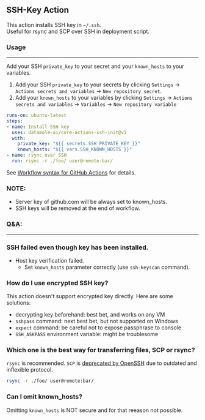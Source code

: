 ## **SSH-Key Action**

This action installs SSH key in `~/.ssh`.  
Useful for rsync and SCP over SSH in deployment script.

### **Usage**

---

Add your SSH `private_key` to your secret and your `known_hosts` to your variables.
1. Add your SSH `private_key` to your secrets by clicking `Settings` -> `Actions secrets and variables` -> `New repository secret`.
2. Add your `known_hosts` to your variables by clicking `Settings` -> `Actions secrets and variables` -> `Variables` -> `New repository variable`

```yml
runs-on: ubuntu-latest
steps:
- name: Install SSH key
  uses: datamole-ai/core-actions-ssh-init@v1
  with:
    private_key: "${{ secrets.SSH_PRIVATE_KEY }}"
    known_hosts: "${{ vars.SSH_KNOWN_HOSTS }}"
- name: rsync over SSH
  run: rsync -r ./foo/ user@remote:bar/
```
See [Workflow syntax for GitHub Actions](https://docs.github.com/en/actions/using-workflows/workflow-syntax-for-github-actions) for details.


### **NOTE:**

* Server key of github.com will be always set to known_hosts.
* SSH keys will be removed at the end of workflow.  
  

### **Q&A:**

---

### SSH failed even though key has been installed.

* Host key verification failed.
  * Set `known_hosts` parameter correctly (use `ssh-keyscan` command).

### How do I use encrypted SSH key?

This action doesn't support encrypted key directly. Here are some solutions:

* decrypting key beforehand: best bet, and works on any VM
* `sshpass` command: next best bet, but not supported on Windows
* `expect` command: be careful not to expose passphrase to console
* `SSH_ASKPASS` environment variable: might be troublesome

### Which one is the best way for transferring files, SCP or rsync?

`rsync` is recommended. `SCP` is [deprecated by OpenSSH](https://www.openssh.com/txt/release-8.0) due to outdated and inflexible protocol.

```bash
rsync -r ./foo/ user@remote:bar/
```

### Can I omit known_hosts?

Omitting `known_hosts` is NOT secure and for that reeason not possible.
